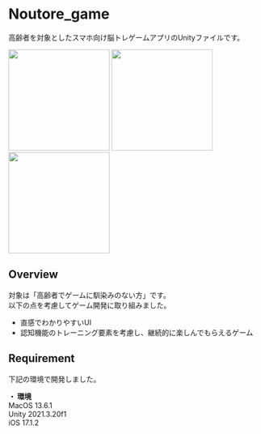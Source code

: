 # Noutore_game

高齢者を対象としたスマホ向け脳トレゲームアプリのUnityファイルです。

<img src="https://github.com/aozam3/Noutore_game/assets/65112280/47cba34d-2882-4342-8c34-49420c43e646.gif" width="200">
<img src="https://github.com/aozam3/Noutore_game/assets/65112280/326438bf-35c8-496c-9c0c-004b34f6b45b.gif" width="200">
<img src="https://github.com/aozam3/Noutore_game/assets/65112280/917adc27-2e82-4e5a-99d8-331081534e25.png" width="200">

## Overview
対象は「高齢者でゲームに馴染みのない方」です。</br>
以下の点を考慮してゲーム開発に取り組みました。

* 直感でわかりやすいUI
* 認知機能のトレーニング要素を考慮し、継続的に楽しんでもらえるゲーム

## Requirement
下記の環境で開発しました。

**・ 環境** </br>
MacOS 13.6.1</br>
Unity 2021.3.20f1</br>
iOS 17.1.2</br>
